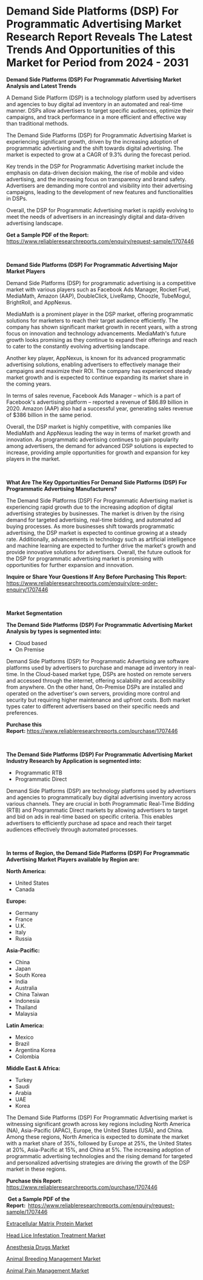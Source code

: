 <p><h1>Demand Side Platforms (DSP) For Programmatic Advertising Market Research Report Reveals The Latest Trends And Opportunities of this Market for Period from 2024 - 2031</h1></p><p><strong>Demand Side Platforms (DSP) For Programmatic Advertising Market Analysis and Latest Trends</strong></p>
<p><p>A Demand Side Platform (DSP) is a technology platform used by advertisers and agencies to buy digital ad inventory in an automated and real-time manner. DSPs allow advertisers to target specific audiences, optimize their campaigns, and track performance in a more efficient and effective way than traditional methods.</p><p>The Demand Side Platforms (DSP) for Programmatic Advertising Market is experiencing significant growth, driven by the increasing adoption of programmatic advertising and the shift towards digital advertising. The market is expected to grow at a CAGR of 9.3% during the forecast period.</p><p>Key trends in the DSP for Programmatic Advertising market include the emphasis on data-driven decision making, the rise of mobile and video advertising, and the increasing focus on transparency and brand safety. Advertisers are demanding more control and visibility into their advertising campaigns, leading to the development of new features and functionalities in DSPs.</p><p>Overall, the DSP for Programmatic Advertising market is rapidly evolving to meet the needs of advertisers in an increasingly digital and data-driven advertising landscape.</p></p>
<p><strong>Get a Sample PDF of the Report:&nbsp;</strong> <a href="https://www.reliableresearchreports.com/enquiry/request-sample/1707446">https://www.reliableresearchreports.com/enquiry/request-sample/1707446</a></p>
<p>&nbsp;</p>
<p><strong>Demand Side Platforms (DSP) For Programmatic Advertising Major Market Players</strong></p>
<p><p>Demand Side Platforms (DSP) for programmatic advertising is a competitive market with various players such as Facebook Ads Manager, Rocket Fuel, MediaMath, Amazon (AAP), DoubleClick, LiveRamp, Choozle, TubeMogul, BrightRoll, and AppNexus.</p><p>MediaMath is a prominent player in the DSP market, offering programmatic solutions for marketers to reach their target audience efficiently. The company has shown significant market growth in recent years, with a strong focus on innovation and technology advancements. MediaMath's future growth looks promising as they continue to expand their offerings and reach to cater to the constantly evolving advertising landscape.</p><p>Another key player, AppNexus, is known for its advanced programmatic advertising solutions, enabling advertisers to effectively manage their campaigns and maximize their ROI. The company has experienced steady market growth and is expected to continue expanding its market share in the coming years.</p><p>In terms of sales revenue, Facebook Ads Manager – which is a part of Facebook's advertising platform – reported a revenue of $86.89 billion in 2020. Amazon (AAP) also had a successful year, generating sales revenue of $386 billion in the same period.</p><p>Overall, the DSP market is highly competitive, with companies like MediaMath and AppNexus leading the way in terms of market growth and innovation. As programmatic advertising continues to gain popularity among advertisers, the demand for advanced DSP solutions is expected to increase, providing ample opportunities for growth and expansion for key players in the market.</p></p>
<p>&nbsp;</p>
<p><strong>What Are The Key Opportunities For Demand Side Platforms (DSP) For Programmatic Advertising Manufacturers?</strong></p>
<p><p>The Demand Side Platforms (DSP) For Programmatic Advertising market is experiencing rapid growth due to the increasing adoption of digital advertising strategies by businesses. The market is driven by the rising demand for targeted advertising, real-time bidding, and automated ad buying processes. As more businesses shift towards programmatic advertising, the DSP market is expected to continue growing at a steady rate. Additionally, advancements in technology such as artificial intelligence and machine learning are expected to further drive the market's growth and provide innovative solutions for advertisers. Overall, the future outlook for the DSP for programmatic advertising market is promising with opportunities for further expansion and innovation.</p></p>
<p><strong>Inquire or Share Your Questions If Any Before Purchasing This Report:</strong> <a href="https://www.reliableresearchreports.com/enquiry/pre-order-enquiry/1707446">https://www.reliableresearchreports.com/enquiry/pre-order-enquiry/1707446</a></p>
<p>&nbsp;</p>
<p><strong>Market Segmentation</strong></p>
<p><strong>The Demand Side Platforms (DSP) For Programmatic Advertising Market Analysis by types is segmented into:</strong></p>
<p><ul><li>Cloud based</li><li>On Premise</li></ul></p>
<p><p>Demand Side Platforms (DSP) for Programmatic Advertising are software platforms used by advertisers to purchase and manage ad inventory in real-time. In the Cloud-based market type, DSPs are hosted on remote servers and accessed through the internet, offering scalability and accessibility from anywhere. On the other hand, On-Premise DSPs are installed and operated on the advertiser's own servers, providing more control and security but requiring higher maintenance and upfront costs. Both market types cater to different advertisers based on their specific needs and preferences.</p></p>
<p><strong>Purchase this Report:&nbsp;</strong><a href="https://www.reliableresearchreports.com/purchase/1707446">https://www.reliableresearchreports.com/purchase/1707446</a></p>
<p>&nbsp;</p>
<p><strong>The Demand Side Platforms (DSP) For Programmatic Advertising Market Industry Research by Application is segmented into:</strong></p>
<p><ul><li>Programmatic RTB</li><li>Programmatic Direct</li></ul></p>
<p><p>Demand Side Platforms (DSP) are technology platforms used by advertisers and agencies to programmatically buy digital advertising inventory across various channels. They are crucial in both Programmatic Real-Time Bidding (RTB) and Programmatic Direct markets by allowing advertisers to target and bid on ads in real-time based on specific criteria. This enables advertisers to efficiently purchase ad space and reach their target audiences effectively through automated processes.</p></p>
<p>&nbsp;</p>
<p><strong>In terms of Region, the Demand Side Platforms (DSP) For Programmatic Advertising Market Players available by Region are:</strong></p>
<p>
    <p> <strong> North America: </strong>
        <ul>
            <li>United States</li>
            <li>Canada</li>
        </ul>
        </p> 
    <p> <strong> Europe: </strong>
        <ul>
            <li>Germany</li>
            <li>France</li>
            <li>U.K.</li>
            <li>Italy</li>
            <li>Russia</li>
        </ul>
        </p> 
    <p> <strong> Asia-Pacific: </strong>
        <ul>
            <li>China</li>
            <li>Japan</li>
            <li>South Korea</li>
            <li>India</li>
            <li>Australia</li>
            <li>China Taiwan</li>
            <li>Indonesia</li>
            <li>Thailand</li>
            <li>Malaysia</li>
        </ul>
        </p> 
    <p> <strong> Latin America: </strong>
        <ul>
            <li>Mexico</li>
            <li>Brazil</li>
            <li>Argentina Korea</li>
            <li>Colombia</li>
        </ul>
        </p> 
    <p> <strong> Middle East & Africa: </strong>
        <ul>
            <li>Turkey</li>
            <li>Saudi</li>
            <li>Arabia</li>
            <li>UAE</li>
            <li>Korea</li>
        </ul>
    </p>
    </p>
<p><p>The Demand Side Platforms (DSP) For Programmatic Advertising market is witnessing significant growth across key regions including North America (NA), Asia-Pacific (APAC), Europe, the United States (USA), and China. Among these regions, North America is expected to dominate the market with a market share of 35%, followed by Europe at 25%, the United States at 20%, Asia-Pacific at 15%, and China at 5%. The increasing adoption of programmatic advertising technologies and the rising demand for targeted and personalized advertising strategies are driving the growth of the DSP market in these regions.</p></p>
<p><strong>Purchase this Report: </strong><a href="https://www.reliableresearchreports.com/purchase/1707446">https://www.reliableresearchreports.com/purchase/1707446</a></p>
<p>&nbsp;<strong>Get a Sample PDF of the Report:&nbsp;&nbsp;</strong><a href="https://www.reliableresearchreports.com/enquiry/request-sample/1707446">https://www.reliableresearchreports.com/enquiry/request-sample/1707446</a></p>
<p><strong></strong></p>
<p><p><a href="https://medium.com/@raymondgray765/decoding-extracellular-matrix-protein-market-metrics-market-share-trends-and-growth-patterns-28d1974b628c">Extracellular Matrix Protein Market</a></p><p><a href="https://medium.com/@raymondgray765/head-lice-infestation-treatment-market-analysis-its-cagr-market-segmentation-and-global-industry-9ec21f7e3b55">Head Lice Infestation Treatment Market</a></p><p><a href="https://medium.com/@raymondgray765/anesthesia-drugs-market-research-report-its-history-and-forecast-2024-to-2031-96cf5c7307f7">Anesthesia Drugs Market</a></p><p><a href="https://medium.com/@othamcclure/animal-breeding-management-market-size-cagr-trends-2024-2030-606483644ef5">Animal Breeding Management Market</a></p><p><a href="https://medium.com/@othamcclure/analyzing-animal-pain-management-market-global-industry-perspective-and-forecast-2024-to-2031-e37d6a7fc71f">Animal Pain Management Market</a></p></p>